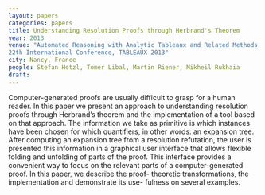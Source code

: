 ```yaml
---
layout: papers
categories: papers
title: Understanding Resolution Proofs through Herbrand's Theorem
year: 2013
venue: "Automated Reasoning with Analytic Tableaux and Related Methods -
22th International Conference, TABLEAUX 2013"
city: Nancy, France
people: Stefan Hetzl, Tomer Libal, Martin Riener, Mikheil Rukhaia
draft:
---
```

Computer-generated proofs are usually difficult to grasp for
a human reader. In this paper we present an approach to understanding
resolution proofs through Herbrand’s theorem and the implementation
of a tool based on that approach.
The information we take as primitive is which instances have been chosen
for which quantifiers, in other words: an expansion tree. After computing
an expansion tree from a resolution refutation, the user is presented this
information in a graphical user interface that allows flexible folding and
unfolding of parts of the proof.
This interface provides a convenient way to focus on the relevant parts
of a computer-generated proof. In this paper, we describe the proof-
theoretic transformations, the implementation and demonstrate its use-
fulness on several examples.
